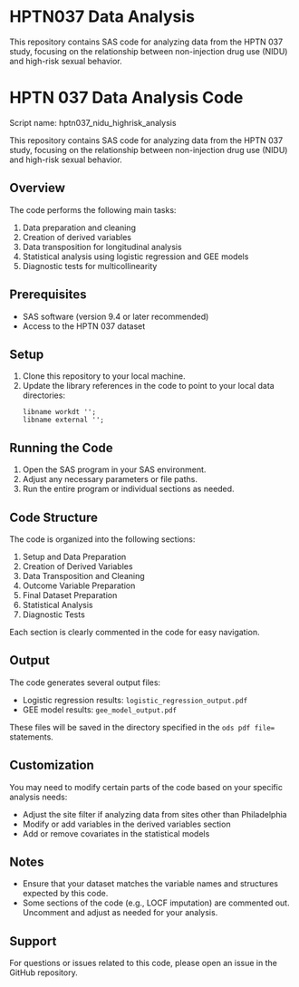 # HPTN037 Data Analysis
This repository contains SAS code for analyzing data from the HPTN 037 study, focusing on the relationship between non-injection drug use (NIDU) and high-risk sexual behavior.

# HPTN 037 Data Analysis Code
Script name: hptn037_nidu_highrisk_analysis

This repository contains SAS code for analyzing data from the HPTN 037 study, focusing on the relationship between non-injection drug use (NIDU) and high-risk sexual behavior.

## Overview

The code performs the following main tasks:
1. Data preparation and cleaning
2. Creation of derived variables
3. Data transposition for longitudinal analysis
4. Statistical analysis using logistic regression and GEE models
5. Diagnostic tests for multicollinearity

## Prerequisites

- SAS software (version 9.4 or later recommended)
- Access to the HPTN 037 dataset

## Setup

1. Clone this repository to your local machine.
2. Update the library references in the code to point to your local data directories:
   ```sas
   libname workdt '';
   libname external '';
   ```

## Running the Code

1. Open the SAS program in your SAS environment.
2. Adjust any necessary parameters or file paths.
3. Run the entire program or individual sections as needed.

## Code Structure

The code is organized into the following sections:

1. Setup and Data Preparation
2. Creation of Derived Variables
3. Data Transposition and Cleaning
4. Outcome Variable Preparation
5. Final Dataset Preparation
6. Statistical Analysis
7. Diagnostic Tests

Each section is clearly commented in the code for easy navigation.

## Output

The code generates several output files:
- Logistic regression results: `logistic_regression_output.pdf`
- GEE model results: `gee_model_output.pdf`

These files will be saved in the directory specified in the `ods pdf file=` statements.

## Customization

You may need to modify certain parts of the code based on your specific analysis needs:
- Adjust the site filter if analyzing data from sites other than Philadelphia
- Modify or add variables in the derived variables section
- Add or remove covariates in the statistical models

## Notes

- Ensure that your dataset matches the variable names and structures expected by this code.
- Some sections of the code (e.g., LOCF imputation) are commented out. Uncomment and adjust as needed for your analysis.

## Support

For questions or issues related to this code, please open an issue in the GitHub repository.
